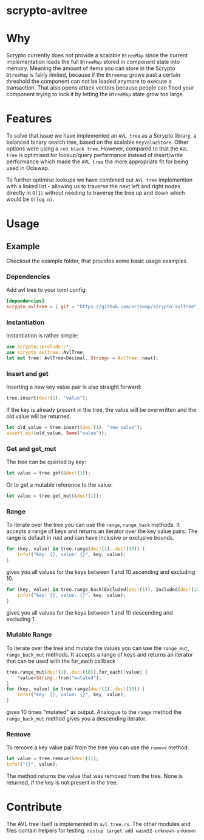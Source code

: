 # scrypto-avltree

# Why
Scrypto currently does not provide a scalable `BtreeMap` since the current implementation loads the full `BtreeMap` stored in component state into memory. Meaning the amount of items you can store in the Scrypto `BtreeMap` is fairly limited, because if the `Btreemap` grows past a certain threshold the component can not be loaded anymore to execute a transaction.  That also opens attack vectors because people can flood your component trying to lock it by letting the `BtreeMap` state grow too large.

# Features
To solve that issue we have implemented an `AVL tree` as a Scrypto library, a balanced binary search tree, based on the scalable `KeyValueStore`.
Other options were using a `red black tree`. However, compared to that the `AVL tree` is optimised for lookup/query performance instead of insert/write performance which made the `AVL tree` the more appropriate fit for being used in Ociswap.

To further optimise lookups we have combined our `AVL tree` implemention with a linked list - allowing us to traverse the next
left and right nodes directly in `O(1)` without needing to traverse the tree up and down which would be `O(log n)`.

# Usage

## Example
Checkout the example folder, that provides some basic usage examples.

### Dependencies
Add avl tree to your toml config:
```toml
[dependencies]
scrypto_avltree = { git = "https://github.com/ociswap/scrypto-avltree", version = "0.1.0" }
```

### Instantiation 
Instantiation is rather simple:
```rust
use scrypto::prelude::*;
use scrypto_avltree::AvlTree;
let mut tree: AvlTree<Decimal, String> = AvlTree::new();
```

### Insert and get
Inserting a new key value pair is also straight forward:
```rust
tree.insert(dec!(1), "value");
```
If the key is already present in the tree, the value will be overwritten and the old value will be returned.
```rust
let old_value = tree.insert(dec!(1), "new value");
assert_eq!(old_value, Some("value"));
```

### Get and get_mut
The tree can be queried by key:
```rust
let value = tree.get(&dec!(1));
```
Or to get a mutable reference to the value:
```rust
let value = tree.get_mut(&dec!(1));
```

### Range
To iterate over the tree you can use the `range`, `range_back` methods.
It accepts a range of keys and returns an iterator over the key value pairs:
The range is default in rust and can have inclusive or exclusive bounds.
```rust
for (key, value) in tree.range(dec!(1)..dec!(10)) {
    info!("key: {}, value: {}", key, value);
}
```
gives you all values for the keys between 1 and 10 ascending and excluding 10.
```rust
for (key, value) in tree.range_back(Excluded(dec!(1)), Included(dec!(10))) {
    info!("key: {}, value: {}", key, value);
}
```
gives you all values for the keys between 1 and 10 descending and excluding 1.

### Mutable Range
To iterate over the tree and mutate the values you can use the `range_mut`, `range_back_mut` methods.
It accepts a range of keys and returns an iterator that can be used with the for_each callback
```rust
tree.range_mut(dec!(1)..dec!(10)).for_each(|value| {
    *value=String::from("mutated");
}
for (key, value) in tree.range(dec!(1)..dec!(10)) {
    info!("key: {}, value: {}", key, value);
}
```
gives 10 times "mutated" as output.
Analogue to the `range` method the `range_back_mut` method gives you a descending iterator.

### Remove
To remove a key value pair from the tree you can use the `remove` method:
```rust
let value = tree.remove(&dec!(1));
info!("{}", value);
```
The method returns the value that was removed from the tree. 
None is returned, if the key is not present in the tree.

# Contribute
The AVL tree itself is implemented in `avl_tree.rs`. The other modules and files contain helpers for testing.
```rustup target add wasm32-unknown-unknown```

